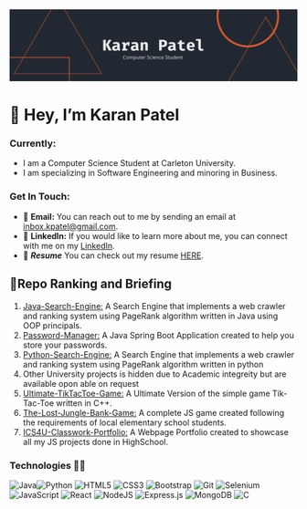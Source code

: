 <img src="LinkedIn Banner.png"/>

# 👋 Hey, I’m Karan Patel

### Currently:
- I am a Computer Science Student at Carleton University. 
- I am specializing in Software Engineering and minoring in Business.

### Get In Touch:
- :email: **Email:** You can reach out to me by sending an email at inbox.kpatel@gmail.com. 
- 🤵 **LinkedIn:** If you would like to learn more about me, you can connect with me on my [LinkedIn](https://www.linkedin.com/in/karanpatel1501/).
- 📄 ***Resume*** You can check out my resume [HERE](https://github.com/Karanpatel-15/Personal-Portfolio/blob/master/assets/pdf/Karan%20Patel%20Resume.pdf).
<!-- - :globe_with_meridians:	**Personal Website:** (Currently Under Development) Check out my website [HERE](https://karanpatel.vercel.app/). The code is also avalible in this github repo: [Personal-Portfolio](https://github.com/Karanpatel-15/Personal-Portfolio) -->

## 💯Repo Ranking and Briefing 
1. [Java-Search-Engine:](https://github.com/Karanpatel-15/Java-Search-Engine) A Search Engine that implements a web crawler and ranking system using PageRank algorithm written in Java using OOP principals.
2. [Password-Manager:](https://github.com/Karanpatel-15/Password-Manager) A Java Spring Boot Application created to help you store your passwords.
3. [Python-Search-Engine:](https://github.com/Karanpatel-15/Python-Search-Engine) A Search Engine that implements a web crawler and ranking system using PageRank algorithm written in python
4. Other University projects is hidden due to Academic integreity but are available opon able on request 
5. [Ultimate-TikTacToe-Game:](https://github.com/Karanpatel-15/Ultimate-TikTacToe-Game) A Ultimate Version of the simple game Tik-Tac-Toe written in C++.  
6. [The-Lost-Jungle-Bank-Game:](https://github.com/Karanpatel-15/The-Lost-Jungle-Bank-Game) A complete JS game created following the requirements of local elementary school students. 
7. [ICS4U-Classwork-Portfolio:](https://github.com/Karanpatel-15/ICS4U-Classwork-Portfolio) A Webpage Portfolio created to showcase all my JS projects done in HighSchool. 

### Technologies 👨‍💻

<img alt="Java" src="https://img.shields.io/badge/java-%23ED8B00.svg?&style=for-the-badge&logo=java&logoColor=white"/><img alt="Python" src="https://img.shields.io/badge/python%20-%2314354C.svg?&style=for-the-badge&logo=python&logoColor=white"/> 
<img alt="HTML5" src="https://img.shields.io/badge/html5%20-%23E34F26.svg?&style=for-the-badge&logo=html5&logoColor=white"/>
<img alt="CSS3" src="https://img.shields.io/badge/css3%20-%231572B6.svg?&style=for-the-badge&logo=css3&logoColor=white"/>
<img alt="Bootstrap" src="https://img.shields.io/badge/bootstrap%20-%23563D7C.svg?&style=for-the-badge&logo=bootstrap&logoColor=white"/>
<img alt="Git" src="https://img.shields.io/badge/git%20-%23F05033.svg?&style=for-the-badge&logo=git&logoColor=white"/>
<img alt="Selenium" src="https://img.shields.io/badge/Selenium-43B02A?style=for-the-badge&logo=Selenium&logoColor=white"/>
<img alt="JavaScript" src="https://img.shields.io/badge/javascript%20-%23323330.svg?&style=for-the-badge&logo=javascript&logoColor=%23F7DF1E"/>
<img alt="React" src="https://img.shields.io/badge/react%20-%2320232a.svg?&style=for-the-badge&logo=react&logoColor=%2361DAFB"/>
<img alt="NodeJS" src="https://img.shields.io/badge/node.js%20-%2343853D.svg?&style=for-the-badge&logo=node.js&logoColor=white"/> 
<img alt="Express.js" src="https://img.shields.io/badge/express.js%20-%23404d59.svg?&style=for-the-badge"/>
<img alt="MongoDB" src ="https://img.shields.io/badge/MongoDB-%234ea94b.svg?&style=for-the-badge&logo=mongodb&logoColor=white"/>
<img alt="C" src="https://img.shields.io/badge/c%20-%2300599C.svg?&style=for-the-badge&logo=c&logoColor=white"/>
<!---
Karanpatel-15/Karanpatel-15 is a ✨ special ✨ repository because its `README.md` (this file) appears on your GitHub profile.
You can click the Preview link to take a look at your changes.
---> 
